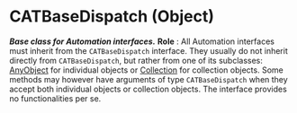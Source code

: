 # CATBaseDispatch (Object)

**_Base class for Automation interfaces._**
**Role** : All Automation interfaces must inherit from the `CATBaseDispatch` interface. They usually do not inherit directly from `CATBaseDispatch`, but rather from one of its subclasses: [AnyObject](../System/interface_AnyObject_17321.md) for individual objects or [Collection](../System/interface_Collection_22150.md) for collection objects. Some methods may however have arguments of type `CATBaseDispatch` when they accept both individual objects or collection objects. The interface provides no functionalities per se.